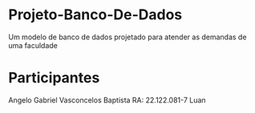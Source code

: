 # Projeto-Banco-De-Dados
Um modelo de banco de dados projetado para atender as demandas de uma faculdade

# Participantes 
Angelo Gabriel Vasconcelos Baptista  RA: 22.122.081-7
Luan
